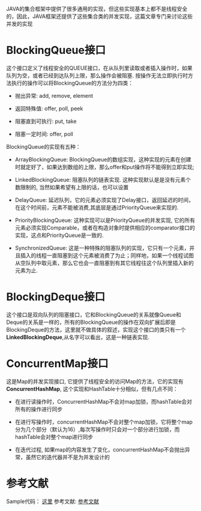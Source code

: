 JAVA的集合框架中提供了很多通用的实现，但这些实现基本上都不是线程安全的，因此，JAVA框架还提供了这些集合类的并发实现，这篇文章专门来讨论这些并发的实现

# BlockingQueue接口

这个接口定义了线程安全的QUEUE接口，在从队列里读取或者插入操作时，如果队列为空，或者已经到达队列上限，那么操作会被阻塞. 按操作无法立即执行时方法执行的操作可以将BlockingQueue的方法分为四类：

* 抛出异常: add, remove, element

* 返回特殊值: offer, poll, peek

* 阻塞直到可执行: put, take

* 阻塞一定时间: offer, poll

BlockingQueue的实现有五种： 

* ArrayBlockingQueue: BlockingQueue的数组实现，这种实现的元素在创建时就定好了，如果达到数组的上限，那么offer和put操作将不能得到立即实现;

* LinkedBlockingQueue: 阻塞队列的链表实现. 这种实现默认是是没有元素个数限制的, 当然如果希望有上限的话，也可以设置

* DelayQueue: 延迟队列，它的元素必须实现了Delay接口，返回延迟的时间，在这个时间前，元素不能被消费,其底层是通过PriorityQueue来实现的.

* PriorityBlockingQueue: 这种实现可以是PriorityQueue的并发实现, 它的所有元素必须实现Comparable，或者在构造对象时提供相应的comparator接口的实现，这点和PriorityQueue是一致的. 

* SynchronizedQueue: 这是一种特殊的阻塞队列的实现，它只有一个元素，并且插入的线程一直阻塞到这个元素被消费了为止；同样地，如果一个线程试图从空队列中取元素，那么它也会一直阻塞到有其它线程往这个队列里插入新的元素为止. 

# BlockingDeque接口

这个接口是双向队列的阻塞接口，它和BlockingQueue的关系就像Queue和Deque的关系是一样的，所有的BlockingQueue的操作在双向扩展后即是BlockingDeque的方法，这里就不做具体的叙述，实现这个接口的类只有一个**LinkedBlockingDeque**,从名字可以看出，这是一种链表实现.

# ConcurrentMap接口

这是Map的并发实现接口, 它提供了线程安全的访问Map的方法，它的实现有**ConcurrentHashMap**, 这个实现和HashTable十分相似，但有几点不同：

* 在进行读操作时，ConcurrentHashMap不会对map加锁，而hashTable会对所有的操作进行同步

* 在进行写操作时，concurrentHashMap不会对整个map加锁，它将整个map分为几个部分（默认为16）,每次写操作时只会对一个部分进行加锁，而hashTable会对整个map进行同步

* 在迭代过程, 如果map的内容发生了变化，concurrentHashMap不会抛出异常，虽然它的迭代器并不是为并发设计的

# 参考文献

Sample代码： [这里](https://github.com/Essviv/collections)
参考文献: [参考文献](http://tutorials.jenkov.com/java-util-concurrent/index.html)